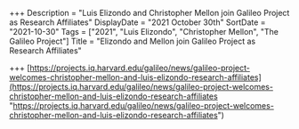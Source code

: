 +++
Description = "Luis Elizondo and Christopher Mellon join Galileo Project as Research Affiliates"
DisplayDate = "2021 October 30th"
SortDate = "2021-10-30"
Tags = ["2021", "Luis Elizondo", "Christopher Mellon", "The Galileo Project"]
Title = "Elizondo and Mellon join Galileo Project as Research Affiliates"

+++
[https://projects.iq.harvard.edu/galileo/news/galileo-project-welcomes-christopher-mellon-and-luis-elizondo-research-affiliates](https://projects.iq.harvard.edu/galileo/news/galileo-project-welcomes-christopher-mellon-and-luis-elizondo-research-affiliates "https://projects.iq.harvard.edu/galileo/news/galileo-project-welcomes-christopher-mellon-and-luis-elizondo-research-affiliates")